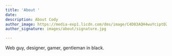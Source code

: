 ```yaml
---
title: 'About '
date: 
description: About Cody
author_image: https://media-exp1.licdn.com/dms/image/C4D03AQH4wuYciptDZQ/profile-displayphoto-shrink_100_100/0?e=1602115200&v=beta&t=zxcgT53OlETFE8ARuJDZhSCo5eq5ETZyIpN9Gv_MsZI
author_signature: images/about/signature.jpg

---
```

Web guy, designer, gamer, gentleman in black. 